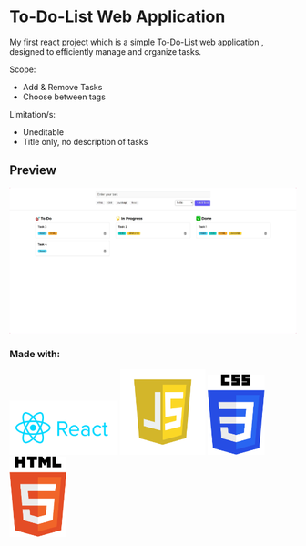 # To-Do-List Web Application

My first react project which is a simple To-Do-List web application , designed to efficiently manage and organize tasks.

Scope:

- Add & Remove Tasks
- Choose between tags

Limitation/s:

- Uneditable
- Title only, no description of tasks

## Preview

![Image](src/assets/screenshot-1725670979398.png)

### Made with:

<p>
 <img src="src/assets/reactjs_logo_icon_170805.png" alt="React Logo" width="190">
 <img src="src/assets/javascript-logo-javascript-icon-transparent-free-png.webp" alt="React Logo" width="150">
 <img src="src/assets/css-logo.png" alt="React Logo" width="100">
 <img src="src/assets/html-5-logo-png-transparent.png" alt="React Logo" width="100">
</p>
